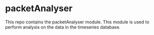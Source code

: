 # packetAnalyser
This repo contains the packetAnalyser module. This module is used to perform analysis on the data in the timeseries database.
